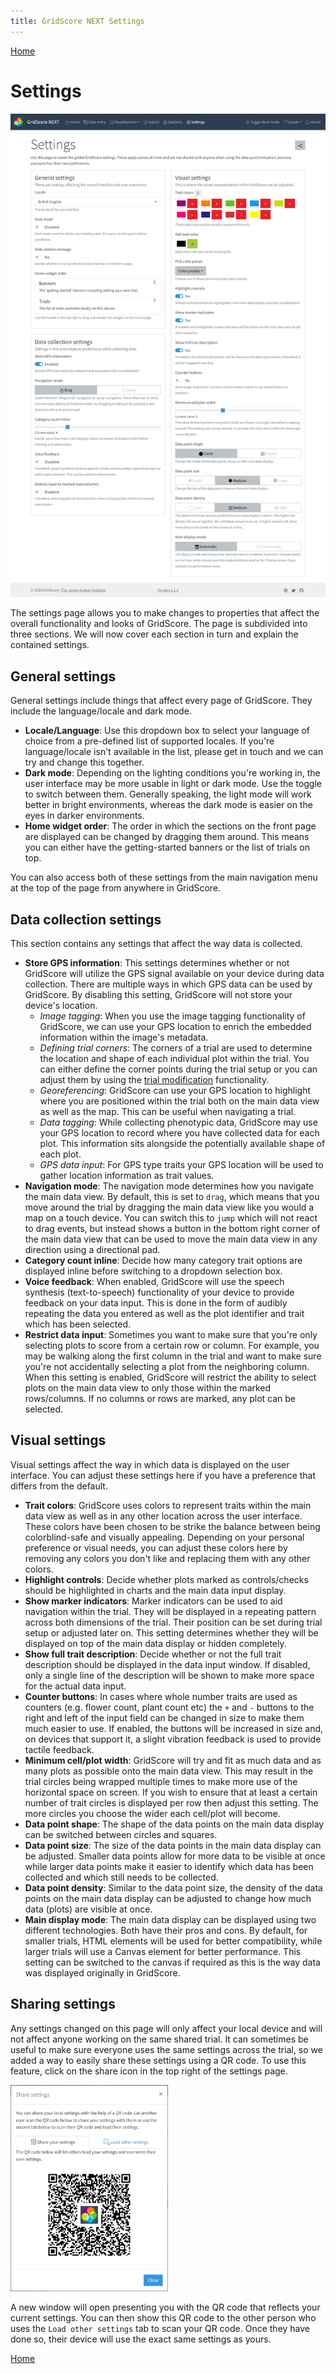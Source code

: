 ```yaml
---
title: GridScore NEXT Settings
---
```


<a href="index.html" class="btn btn-dark">Home</a>

# Settings

<img src="img/settings.png" style="max-width: 100%;" alt="Global GridScore settings">

The settings page allows you to make changes to properties that affect the overall functionality and looks of GridScore. The page is subdivided into three sections. We will now cover each section in turn and explain the contained settings.

## General settings
General settings include things that affect every page of GridScore. They include the language/locale and dark mode.

- **Locale/Language**: Use this dropdown box to select your language of choice from a pre-defined list of supported locales. If you're language/locale isn't available in the list, please get in touch and we can try and change this together.
- **Dark mode**: Depending on the lighting conditions you're working in, the user interface may be more usable in light or dark mode. Use the toggle to switch between them. Generally speaking, the light mode will work better in bright environments, whereas the dark mode is easier on the eyes in darker environments.
- **Home widget order**: The order in which the sections on the front page are displayed can be changed by dragging them around. This means you can either have the getting-started banners or the list of trials on top.

You can also access both of these settings from the main navigation menu at the top of the page from anywhere in GridScore.

## Data collection settings
This section contains any settings that affect the way data is collected.

- **Store GPS information**: This settings determines whether or not GridScore will utilize the GPS signal available on your device during data collection. There are multiple ways in which GPS data can be used by GridScore. By disabling this setting, GridScore will not store your device's location.
  - *Image tagging*: When you use the image tagging functionality of GridScore, we can use your GPS location to enrich the embedded information within the image's metadata.
  - *Defining trial corners*: The corners of a trial are used to determine the location and shape of each individual plot within the trial. You can either define the corner points during the trial setup or you can adjust them by using the <a href="trial-modification.html">trial modification</a> functionality.
  - *Georeferencing*: GridScore can use your GPS location to highlight where you are positioned within the trial both on the main data view as well as the map. This can be useful when navigating a trial.
  - *Data tagging*: While collecting phenotypic data, GridScore may use your GPS location to record where you have collected data for each plot. This information sits alongside the potentially available shape of each plot.
  - *GPS data input*: For GPS type traits your GPS location will be used to gather location information as trait values.
- **Navigation mode**: The navigation mode determines how you navigate the main data view. By default, this is set to `drag`, which means that you move around the trial by dragging the main data view like you would a map on a touch device. You can switch this to `jump` which will not react to drag events, but instead shows a button in the bottom right corner of the main data view that can be used to move the main data view in any direction using a directional pad.
- **Category count inline**: Decide how many category trait options are displayed inline before switching to a dropdown selection box.
- **Voice feedback**: When enabled, GridScore will use the speech synthesis (text-to-speech) functionality of your device to provide feedback on your data input. This is done in the form of audibly repeating the data you entered as well as the plot identifier and trait which has been selected.
- **Restrict data input**: Sometimes you want to make sure that you're only selecting plots to score from a certain row or column. For example, you may be walking along the first column in the trial and want to make sure you're not accidentally selecting a plot from the neighboring column. When this setting is enabled, GridScore will restrict the ability to select plots on the main data view to only those within the marked rows/columns. If no columns or rows are marked, any plot can be selected.


## Visual settings
Visual settings affect the way in which data is displayed on the user interface. You can adjust these settings here if you have a preference that differs from the default.

- **Trait colors**: GridScore uses colors to represent traits within the main data view as well as in any other location across the user interface. These colors have been chosen to be strike the balance between being colorblind-safe and visually appealing. Depending on your personal preference or visual needs, you can adjust these colors here by removing any colors you don't like and replacing them with any other colors.
- **Highlight controls**: Decide whether plots marked as controls/checks should be highlighted in charts and the main data input display.
- **Show marker indicators**: Marker indicators can be used to aid navigation within the trial. They will be displayed in a repeating pattern across both dimensions of the trial. Their position can be set during trial setup or adjusted later on. This setting determines whether they will be displayed on top of the main data display or hidden completely.
- **Show full trait description**: Decide whether or not the full trait description should be displayed in the data input window. If disabled, only a single line of the description will be shown to make more space for the actual data input.
- **Counter buttons**: In cases where whole number traits are used as counters (e.g. flower count, plant count etc) the `+` and `-` buttons to the right and left of the input field can be changed in size to make them much easier to use. If enabled, the buttons will be increased in size and, on devices that support it, a slight vibration feedback is used to provide tactile feedback.
- **Minimum cell/plot width**: GridScore will try and fit as much data and as many plots as possible onto the main data view. This may result in the trial circles being wrapped multiple times to make more use of the horizontal space on screen. If you wish to ensure that at least a certain number of trait circles is displayed per row then adjust this setting. The more circles you choose the wider each cell/plot will become.
- **Data point shape**: The shape of the data points on the main data display can be switched between circles and squares.
- **Data point size**: The size of the data points in the main data display can be adjusted. Smaller data points allow for more data to be visible at once while larger data points make it easier to identify which data has been collected and which still needs to be collected.
- **Data point density**: Similar to the data point size, the density of the data points on the main data display can be adjusted to change how much data (plots) are visible at once.
- **Main display mode**: The main data display can be displayed using two different technologies. Both have their pros and cons. By default, for smaller trials, HTML elements will be used for better compatibility, while larger trials will use a Canvas element for better performance. This setting can be switched to the canvas if required as this is the way data was displayed originally in GridScore.

## Sharing settings

Any settings changed on this page will only affect your local device and will not affect anyone working on the same shared trial. It can sometimes be useful to make sure everyone uses the same settings across the trial, so we added a way to easily share these settings using a QR code. To use this feature, click on the share icon in the top right of the settings page. 

<img src="img/settings-share.png" style="max-width: 50%;" alt="Sharing settings using QR codes">

A new window will open presenting you with the QR code that reflects your current settings. You can then show this QR code to the other person who uses the `Load other settings` tab to scan your QR code. Once they have done so, their device will use the exact same settings as yours.

<a href="index.html" class="btn btn-dark">Home</a>